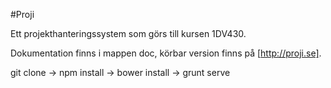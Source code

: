 #Proji

Ett projekthanteringssystem som görs till kursen 1DV430.

Dokumentation finns i mappen doc, körbar version finns på [http://proji.se].

git clone -> npm install -> bower install -> grunt serve
